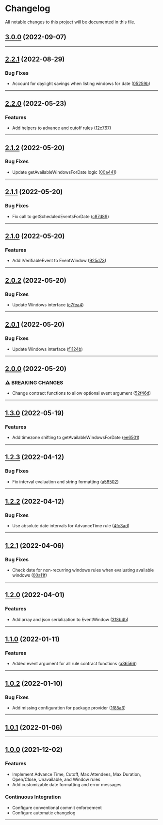 <!--- BEGIN HEADER -->
# Changelog

All notable changes to this project will be documented in this file.
<!--- END HEADER -->

## [3.0.0](https://github.com/vetmoves/com.moves.php.eloquent.verifiable.rules.calendar/compare/2.2.1...3.0.0) (2022-09-07)


---

## [2.2.1](https://github.com/vetmoves/com.moves.php.eloquent.verifiable.rules.calendar/compare/2.2.0...2.2.1) (2022-08-29)
### Bug Fixes

* Account for daylight savings when listing windows for date ([05259b](https://github.com/vetmoves/com.moves.php.eloquent.verifiable.rules.calendar/commit/05259b1708191fe22f7cf313feb8a7b4228592da))


---

## [2.2.0](https://github.com/vetmoves/com.moves.php.eloquent.verifiable.rules.calendar/compare/2.1.2...2.2.0) (2022-05-23)
### Features

* Add helpers to advance and cutoff rules ([12c767](https://github.com/vetmoves/com.moves.php.eloquent.verifiable.rules.calendar/commit/12c767daa5ab8ea7eafa61859c2a3ae63fac524d))


---

## [2.1.2](https://github.com/vetmoves/com.moves.php.eloquent.verifiable.rules.calendar/compare/2.1.1...2.1.2) (2022-05-20)
### Bug Fixes

* Update getAvailableWindowsForDate logic ([00a441](https://github.com/vetmoves/com.moves.php.eloquent.verifiable.rules.calendar/commit/00a441fb4963b0c155d9486bf4b0026762ac9ba5))


---

## [2.1.1](https://github.com/vetmoves/com.moves.php.eloquent.verifiable.rules.calendar/compare/2.1.0...2.1.1) (2022-05-20)
### Bug Fixes

* Fix call to getScheduledEventsForDate ([c87d89](https://github.com/vetmoves/com.moves.php.eloquent.verifiable.rules.calendar/commit/c87d892ce0a15de777dd85c5c7c8359f0d8acfa3))


---

## [2.1.0](https://github.com/vetmoves/com.moves.php.eloquent.verifiable.rules.calendar/compare/2.0.2...2.1.0) (2022-05-20)
### Features

* Add IVerifiableEvent to EventWindow ([925d73](https://github.com/vetmoves/com.moves.php.eloquent.verifiable.rules.calendar/commit/925d737f05fc87e28d634f00f71b66b3de88d7a0))


---

## [2.0.2](https://github.com/vetmoves/com.moves.php.eloquent.verifiable.rules.calendar/compare/2.0.1...2.0.2) (2022-05-20)
### Bug Fixes

* Update Windows interface ([c7fea4](https://github.com/vetmoves/com.moves.php.eloquent.verifiable.rules.calendar/commit/c7fea42e0cbf370f4fbd969643891f5b1b177101))


---

## [2.0.1](https://github.com/vetmoves/com.moves.php.eloquent.verifiable.rules.calendar/compare/2.0.0...2.0.1) (2022-05-20)
### Bug Fixes

* Update Windows interface ([f1124b](https://github.com/vetmoves/com.moves.php.eloquent.verifiable.rules.calendar/commit/f1124b1ed8d5a2ced07bf71cb0ca943792631190))


---

## [2.0.0](https://github.com/vetmoves/com.moves.php.eloquent.verifiable.rules.calendar/compare/1.3.0...2.0.0) (2022-05-20)
### ⚠ BREAKING CHANGES

* Change contract functions to allow optional event argument ([52f46d](https://github.com/vetmoves/com.moves.php.eloquent.verifiable.rules.calendar/commit/52f46dc893a2ef43fcfede545c859b1159a8e99c))


---

## [1.3.0](https://github.com/vetmoves/com.moves.php.eloquent.verifiable.rules.calendar/compare/1.2.3...1.3.0) (2022-05-19)
### Features

* Add timezone shifting to getAvailableWindowsForDate ([ee6501](https://github.com/vetmoves/com.moves.php.eloquent.verifiable.rules.calendar/commit/ee6501cffaaee3507919f85b45103db65b3136a3))


---

## [1.2.3](https://github.com/vetmoves/com.moves.php.eloquent.verifiable.rules.calendar/compare/1.2.2...1.2.3) (2022-04-12)
### Bug Fixes

* Fix interval evaluation and string formatting ([a58502](https://github.com/vetmoves/com.moves.php.eloquent.verifiable.rules.calendar/commit/a58502b12f04c83df5c5d9c7e148aa063441324a))


---

## [1.2.2](https://github.com/vetmoves/com.moves.php.eloquent.verifiable.rules.calendar/compare/1.2.1...1.2.2) (2022-04-12)
### Bug Fixes

* Use absolute date intervals for AdvanceTime rule ([4fc3ad](https://github.com/vetmoves/com.moves.php.eloquent.verifiable.rules.calendar/commit/4fc3adba18df380fa4716b20e1506dbe34577677))


---

## [1.2.1](https://github.com/vetmoves/com.moves.php.eloquent.verifiable.rules.calendar/compare/1.2.0...1.2.1) (2022-04-06)
### Bug Fixes

* Check date for non-recurring windows rules when evaluating available windows ([00a11f](https://github.com/vetmoves/com.moves.php.eloquent.verifiable.rules.calendar/commit/00a11f5ee267fd83c519c3709e1d811bfe03ae3e))


---

## [1.2.0](https://github.com/vetmoves/com.moves.php.eloquent.verifiable.rules.calendar/compare/1.1.0...1.2.0) (2022-04-01)
### Features

* Add array and json serialization to EventWindow ([318b4b](https://github.com/vetmoves/com.moves.php.eloquent.verifiable.rules.calendar/commit/318b4bccd603492937906c41fe4d29c4baabaa53))


---

## [1.1.0](https://github.com/vetmoves/com.moves.php.eloquent.verifiable.rules.calendar/compare/1.0.2...1.1.0) (2022-01-11)
### Features

* Added event argument for all rule contract functions ([a36566](https://github.com/vetmoves/com.moves.php.eloquent.verifiable.rules.calendar/commit/a3656694f8e9522243332144c60bedbab25a3a3c))


---

## [1.0.2](https://github.com/vetmoves/com.moves.php.eloquent.verifiable.rules.calendar/compare/1.0.1...1.0.2) (2022-01-10)
### Bug Fixes

* Add missing configuration for package provider ([1f85a6](https://github.com/vetmoves/com.moves.php.eloquent.verifiable.rules.calendar/commit/1f85a66882e57f660d6e0a1d703325d15f6263e9))


---

## [1.0.1](https://github.com/vetmoves/com.moves.php.eloquent.verifiable.rules.calendar/compare/1.0.0...1.0.1) (2022-01-06)

---

## [1.0.0](https://github.com/vetmoves/com.moves.php.eloquent.verifiable.rules.calendar/compare/0.0.0...1.0.0) (2021-12-02)
### Features

* Implement Advance Time, Cutoff, Max Attendees, Max Duration, Open/Close, Unavailable, and Window rules
* Add customizable date formatting and error messages

### Continuous Integration

* Configure conventional commit enforcement
* Configure automatic changelog

---

